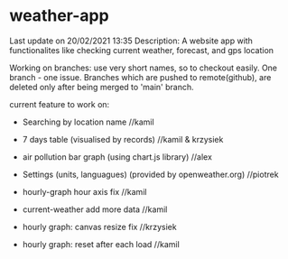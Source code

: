# weather-app
Last update on 20/02/2021 13:35
Description: A website app with functionalites like checking current weather, forecast, and gps location

Working on branches: 
use very short names, so to checkout easily. 
One branch - one issue. 
Branches which are pushed to remote(github), are deleted only after being merged to 'main' branch.

current feature to work on:

- Searching by location name //kamil

- 7 days table (visualised by records) //kamil & krzysiek

- air pollution bar graph (using chart.js library) //alex

- Settings (units, languagues) (provided by openweather.org) //piotrek

- hourly-graph hour axis fix //kamil

- current-weather add more data //kamil

- hourly graph: canvas resize fix //krzysiek

- hourly graph: reset after each load //kamil





